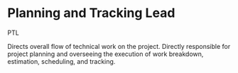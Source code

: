 # Planning and Tracking Lead


PTL

Directs overall flow of technical work on the project. Directly
responsible for project planning and overseeing the execution of work
breakdown, estimation, scheduling, and tracking.

